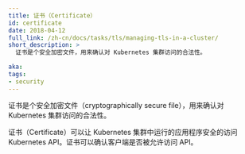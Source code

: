 ```yaml
---
title: 证书（Certificate）
id: certificate
date: 2018-04-12
full_link: /zh-cn/docs/tasks/tls/managing-tls-in-a-cluster/
short_description: >
  证书是个安全加密文件，用来确认对 Kubernetes 集群访问的合法性。

aka: 
tags:
- security
---
```


证书是个安全加密文件（cryptographically secure file），用来确认对 Kubernetes 集群访问的合法性。


证书（Certificate）可以让 Kubernetes 集群中运行的应用程序安全的访问 Kubernetes API。证书可以确认客户端是否被允许访问 API。
